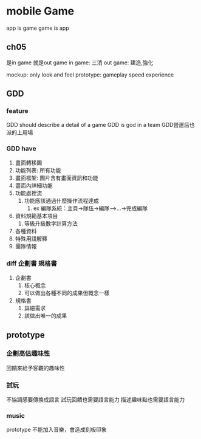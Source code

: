 # mobile Game
app is game
game is app

## ch05
是in game 就是out game
in game: 三消
out game: 建造,強化

mockup: only look and feel
prototype: gameplay speed experience

## GDD
### feature
GDD should describe a detail of a game 
GDD is god in a team
GDD營運后也派的上用場


### GDD have
1. 畫面轉移圖
2. 功能列表: 所有功能
3. 畫面框架: 圖片含有畫面資訊和功能
4. 畫面內詳細功能
5. 功能處裡流
   1. 功能應該通過什麼操作流程達成
      1. ex 編隊系統：主頁->隊伍->編隊—>...->完成編隊
6. 資料規範基本項目
   1. 等級升級數字計算方法
7. 各種資料
8. 特殊用語解釋
9.  團隊情報
### diff 企劃書 規格書
1. 企劃書
   1. 核心概念
   2. 可以做出各種不同的成果但概念一樣
2. 規格書
   1. 詳細需求
   2. 該做出唯一的成果
## prototype
### 企劃高估趣味性
回饋來給予客觀的趣味性
### 試玩
不協調感要傳換成語言
試玩回饋也需要語言能力
描述趣味點也需要語言能力
### music
prototype 不能加入音樂，會造成刻板印象

